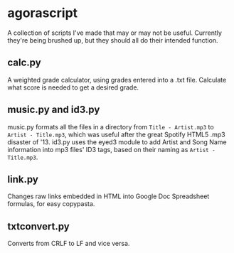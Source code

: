 agorascript
===========

A collection of scripts I've made that may or may not be useful. Currently they're being brushed up, but they should all do their intended function.


calc.py
-----------
A weighted grade calculator, using grades entered into a .txt file. Calculate what score is needed to get a desired grade.

music.py and id3.py
-----------
music.py formats all the files in a directory from ```Title - Artist.mp3``` to ```Artist - Title.mp3```, which was useful after the great Spotify HTML5 .mp3 disaster of '13.
id3.py uses the eyed3 module to add Artist and Song Name information into mp3 files' ID3 tags, based on their naming as ```Artist - Title.mp3```.

link.py
-----------
Changes raw links embedded in HTML into Google Doc Spreadsheet formulas, for easy copypasta.

txtconvert.py
-----------
Converts from CRLF to LF and vice versa.